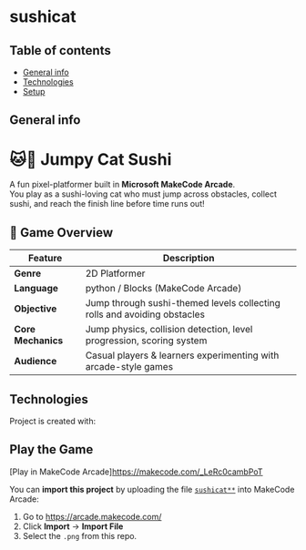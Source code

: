 # sushicat

## Table of contents
* [General info](#general-info)
* [Technologies](#technologies)
* [Setup](#setup)

## General info
# 🐱🍣 Jumpy Cat Sushi

A fun pixel-platformer built in **Microsoft MakeCode Arcade**.  
You play as a sushi-loving cat who must jump across obstacles, collect sushi, and reach the finish line before time runs out!
## 🧩 Game Overview
| Feature | Description |
|----------|--------------|
| **Genre** | 2D Platformer |
| **Language** | python / Blocks (MakeCode Arcade) |
| **Objective** | Jump through sushi-themed levels collecting rolls and avoiding obstacles |
| **Core Mechanics** | Jump physics, collision detection, level progression, scoring system |
| **Audience** | Casual players & learners experimenting with arcade-style games |


	
## Technologies
Project is created with:
##  Play the Game
 [Play in MakeCode Arcade]https://makecode.com/_LeRc0cambPoT

You can **import this project** by uploading the file [`sushicat**`](./sushicat1.png) into MakeCode Arcade:
1. Go to https://arcade.makecode.com/
2. Click **Import** → **Import File**
3. Select the `.png` from this repo.
	





